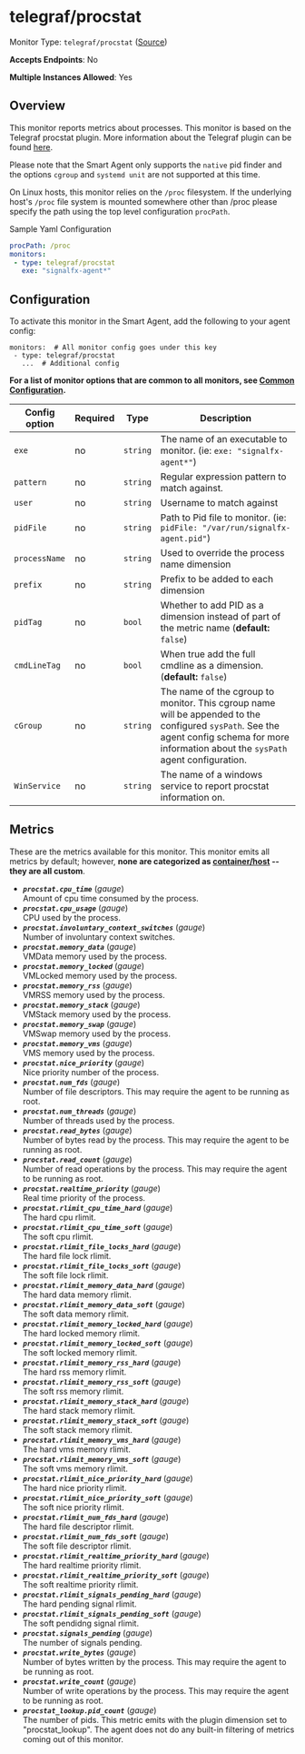 <!--- GENERATED BY gomplate from scripts/docs/templates/monitor-page.md.tmpl --->

# telegraf/procstat

Monitor Type: `telegraf/procstat` ([Source](https://github.com/signalfx/signalfx-agent/tree/master/pkg/monitors/telegraf/monitors/procstat))

**Accepts Endpoints**: No

**Multiple Instances Allowed**: Yes

## Overview

This monitor reports metrics about processes.
This monitor is based on the Telegraf procstat plugin.  More information about the Telegraf plugin
can be found [here](https://github.com/influxdata/telegraf/tree/master/plugins/inputs/procstat).

Please note that the Smart Agent only supports the `native` pid finder and the options
`cgroup` and `systemd unit` are not supported at this time.

On Linux hosts, this monitor relies on the `/proc` filesystem.
If the underlying host's `/proc` file system is mounted somewhere other than
/proc please specify the path using the top level configuration `procPath`.

Sample Yaml Configuration

```yaml
procPath: /proc
monitors:
 - type: telegraf/procstat
   exe: "signalfx-agent*"
```


## Configuration

To activate this monitor in the Smart Agent, add the following to your
agent config:

```
monitors:  # All monitor config goes under this key
 - type: telegraf/procstat
   ...  # Additional config
```

**For a list of monitor options that are common to all monitors, see [Common
Configuration](../monitor-config.md#common-configuration).**


| Config option | Required | Type | Description |
| --- | --- | --- | --- |
| `exe` | no | `string` | The name of an executable to monitor.  (ie: `exe: "signalfx-agent*"`) |
| `pattern` | no | `string` | Regular expression pattern to match against. |
| `user` | no | `string` | Username to match against |
| `pidFile` | no | `string` | Path to Pid file to monitor.  (ie: `pidFile: "/var/run/signalfx-agent.pid"`) |
| `processName` | no | `string` | Used to override the process name dimension |
| `prefix` | no | `string` | Prefix to be added to each dimension |
| `pidTag` | no | `bool` | Whether to add PID as a dimension instead of part of the metric name (**default:** `false`) |
| `cmdLineTag` | no | `bool` | When true add the full cmdline as a dimension. (**default:** `false`) |
| `cGroup` | no | `string` | The name of the cgroup to monitor.  This cgroup name will be appended to the configured `sysPath`.  See the agent config schema for more information about the `sysPath` agent configuration. |
| `WinService` | no | `string` | The name of a windows service to report procstat information on. |


## Metrics

These are the metrics available for this monitor.
This monitor emits all metrics by default; however, **none are categorized as
[container/host](https://docs.signalfx.com/en/latest/admin-guide/usage.html#about-custom-bundled-and-high-resolution-metrics)
-- they are all custom**.


 - ***`procstat.cpu_time`*** (*gauge*)<br>    Amount of cpu time consumed by the process.
 - ***`procstat.cpu_usage`*** (*gauge*)<br>    CPU used by the process.
 - ***`procstat.involuntary_context_switches`*** (*gauge*)<br>    Number of involuntary context switches.
 - ***`procstat.memory_data`*** (*gauge*)<br>    VMData memory used by the process.
 - ***`procstat.memory_locked`*** (*gauge*)<br>    VMLocked memory used by the process.
 - ***`procstat.memory_rss`*** (*gauge*)<br>    VMRSS memory used by the process.
 - ***`procstat.memory_stack`*** (*gauge*)<br>    VMStack memory used by the process.
 - ***`procstat.memory_swap`*** (*gauge*)<br>    VMSwap memory used by the process.
 - ***`procstat.memory_vms`*** (*gauge*)<br>    VMS memory used by the process.
 - ***`procstat.nice_priority`*** (*gauge*)<br>    Nice priority number of the process.
 - ***`procstat.num_fds`*** (*gauge*)<br>    Number of file descriptors.  This may require the agent to be running as root.
 - ***`procstat.num_threads`*** (*gauge*)<br>    Number of threads used by the process.
 - ***`procstat.read_bytes`*** (*gauge*)<br>    Number of bytes read by the process.  This may require the agent to be running as root.
 - ***`procstat.read_count`*** (*gauge*)<br>    Number of read operations by the process.  This may require the agent to be running as root.
 - ***`procstat.realtime_priority`*** (*gauge*)<br>    Real time priority of the process.
 - ***`procstat.rlimit_cpu_time_hard`*** (*gauge*)<br>    The hard cpu rlimit.
 - ***`procstat.rlimit_cpu_time_soft`*** (*gauge*)<br>    The soft cpu rlimit.
 - ***`procstat.rlimit_file_locks_hard`*** (*gauge*)<br>    The hard file lock rlimit.
 - ***`procstat.rlimit_file_locks_soft`*** (*gauge*)<br>    The soft file lock rlimit.
 - ***`procstat.rlimit_memory_data_hard`*** (*gauge*)<br>    The hard data memory rlimit.
 - ***`procstat.rlimit_memory_data_soft`*** (*gauge*)<br>    The soft data memory rlimit.
 - ***`procstat.rlimit_memory_locked_hard`*** (*gauge*)<br>    The hard locked memory rlimit.
 - ***`procstat.rlimit_memory_locked_soft`*** (*gauge*)<br>    The soft locked memory rlimit.
 - ***`procstat.rlimit_memory_rss_hard`*** (*gauge*)<br>    The hard rss memory rlimit.
 - ***`procstat.rlimit_memory_rss_soft`*** (*gauge*)<br>    The soft rss memory rlimit.
 - ***`procstat.rlimit_memory_stack_hard`*** (*gauge*)<br>    The hard stack memory rlimit.
 - ***`procstat.rlimit_memory_stack_soft`*** (*gauge*)<br>    The soft stack memory rlimit.
 - ***`procstat.rlimit_memory_vms_hard`*** (*gauge*)<br>    The hard vms memory rlimit.
 - ***`procstat.rlimit_memory_vms_soft`*** (*gauge*)<br>    The soft vms memory rlimit.
 - ***`procstat.rlimit_nice_priority_hard`*** (*gauge*)<br>    The hard nice priority rlimit.
 - ***`procstat.rlimit_nice_priority_soft`*** (*gauge*)<br>    The soft nice priority rlimit.
 - ***`procstat.rlimit_num_fds_hard`*** (*gauge*)<br>    The hard file descriptor rlimit.
 - ***`procstat.rlimit_num_fds_soft`*** (*gauge*)<br>    The soft file descriptor rlimit.
 - ***`procstat.rlimit_realtime_priority_hard`*** (*gauge*)<br>    The hard realtime priority rlimit.
 - ***`procstat.rlimit_realtime_priority_soft`*** (*gauge*)<br>    The soft realtime priority rlimit.
 - ***`procstat.rlimit_signals_pending_hard`*** (*gauge*)<br>    The hard pending signal rlimit.
 - ***`procstat.rlimit_signals_pending_soft`*** (*gauge*)<br>    The soft pendidng signal rlimit.
 - ***`procstat.signals_pending`*** (*gauge*)<br>    The number of signals pending.
 - ***`procstat.write_bytes`*** (*gauge*)<br>    Number of bytes written by the process.  This may require the agent to be running as root.
 - ***`procstat.write_count`*** (*gauge*)<br>    Number of write operations by the process.  This may require the agent to be running as root.
 - ***`procstat_lookup.pid_count`*** (*gauge*)<br>    The number of pids. This metric emits with the plugin dimension set to "procstat_lookup".
The agent does not do any built-in filtering of metrics coming out of this
monitor.



